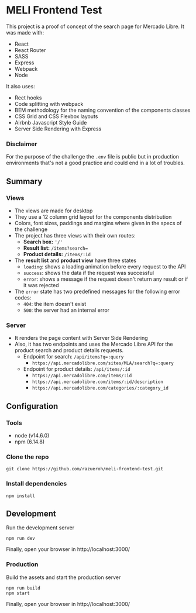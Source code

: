 # MELI Frontend Test

This project is a proof of concept of the search page for Mercado Libre. It was made with:

- React
- React Router
- SASS
- Express
- Webpack
- Node

It also uses:

- Rect hooks
- Code splitting with webpack
- BEM methodology for the naming convention of the components classes
- CSS Grid and CSS Flexbox layouts
- Airbnb Javascript Style Guide
- Server Side Rendering with Express

### Disclaimer

For the purpose of the challenge the `.env` file is public but in production environments that's not a good practice and could end in a lot of troubles.

## Summary

### Views

- The views are made for desktop
- They use a 12 column grid layout for the components distribution
- Colors, font sizes, paddings and margins where given in the specs of the challenge
- The project has three views with their own routes:
  - **Search box:** `'/'`
  - **Result list:** `/items?search=`
  - **Product details:** `/items/:id`
- The **result list** and **product view** have three states
  - `loading`: shows a loading animation before every request to the API
  - `success`: shows the data if the request was successful
  - `error`: shows a message if the request doesn't return any result or if it was rejected
- The `error` state has two predefined messages for the following error codes:
  - `404`: the item doesn't exist
  - `500`: the server had an internal error

### Server

- It renders the page content with Server Side Rendering
- Also, it has two endpoints and uses the Mercado Libre API for the product search and product details requests.
  - Endpoint for search: `/api/items?q=:query`
    - `https://api.mercadolibre.com/sites/MLA/search?q=:query`
  - Endpoint for product details: `/api/items/:id`
    - `https://api.mercadolibre.com/items/:id`
    - `https://api.mercadolibre.com/items/:id/description`
    - `https://api.mercadolibre.com/categories/:category_id`

## Configuration

### Tools

- node (v14.6.0)
- npm (6.14.8)

### Clone the repo

```
git clone https://github.com/razueroh/meli-frontend-test.git
```

### Install dependencies

```
npm install
```

## Development

Run the development server

```
npm run dev
```

Finally, open your browser in http://localhost:3000/

### Production

Build the assets and start the production server

```
npm run build
npm start
```

Finally, open your browser in http://localhost:3000/
